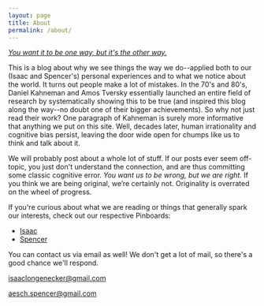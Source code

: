 ```yaml
---
layout: page
title: About
permalink: /about/
---
```


[*You want it to be one way, but it's the other way.*](https://www.youtube.com/watch?v=409Pjtq7jzY&pbjreload=101)

This is a blog about why we see things the way we do--applied both to our (Isaac and Spencer's) personal experiences and to what we notice about the world.
It turns out people make a lot of mistakes. In the 70's and 80's, Daniel Kahneman and Amos Tversky essentially launched an entire field of research by systematically
showing this to be true (and inspired this blog along the way--no doubt one of their bigger achievements). So why not just read their work? One paragraph of
Kahneman is surely more informative that anything we put on this site. Well, decades later, human irrationality and cognitive bias persist, leaving the door
wide open for chumps like us to think and talk about it.

We will probably post about a whole lot of stuff. If our posts ever seem off-topic, you just don't understand the connection, and are thus committing some classic cognitive error. *You want us to be wrong, but we are right.* If you think we are being original, we’re certainly not. Originality is overrated on the wheel of progress.


If you're curious about what we are reading or things that generally spark our interests, check out our respective Pinboards:

* [Isaac](https://pinboard.in/u:isaac.l)
* [Spencer](https://pinboard.in/u:spencerja)

You can contact us via email as well! We don't get a lot of mail, so there's a good chance we'll respond.

<isaaclongenecker@gmail.com>

<aesch.spencer@gmail.com>
